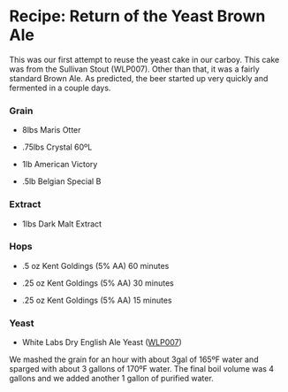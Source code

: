 Recipe: Return of the Yeast Brown Ale
=====================================

This was our first attempt to reuse the yeast cake in our carboy. This cake was from the Sullivan Stout (WLP007). Other than that, it was a fairly standard Brown Ale. As predicted, the beer started up very quickly and fermented in a couple days.

### Grain

*   8lbs Maris Otter

*   .75lbs Crystal 60ºL

*   1lb American Victory

*   .5lb Belgian Special B

### Extract

*   1lbs Dark Malt Extract

### Hops

*   .5 oz Kent Goldings (5% AA) 60 minutes

*   .25 oz Kent Goldings (5% AA) 30 minutes

*   .25 oz Kent Goldings (5% AA) 15 minutes

### Yeast

*   White Labs Dry English Ale Yeast ([WLP007](http://www.whitelabs.com/beer/strains_wlp007.html "Dry English Ale Yeast"))

We mashed the grain for an hour with about 3gal of 165ºF water and sparged with about 3 gallons of 170ºF water. The final boil volume was 4 gallons and we added another 1 gallon of purified water.